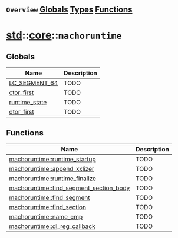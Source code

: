 ## `Overview` [Globals](./globals.md) [Types](./types.md) [Functions](./functions.md)
# [std](./../../std.md)::[core](./../core.md)::`machoruntime`
## Globals
|Name|Description|
|----|-----------|
|[LC_SEGMENT_64](#todo)|TODO|
|[ctor_first](#todo)|TODO|
|[runtime_state](#todo)|TODO|
|[dtor_first](#todo)|TODO|
## Functions
|Name|Description|
|----|-----------|
|[machoruntime::runtime_startup](#todo)|TODO|
|[machoruntime::append_xxlizer](#todo)|TODO|
|[machoruntime::runtime_finalize](#todo)|TODO|
|[machoruntime::find_segment_section_body](#todo)|TODO|
|[machoruntime::find_segment](#todo)|TODO|
|[machoruntime::find_section](#todo)|TODO|
|[machoruntime::name_cmp](#todo)|TODO|
|[machoruntime::dl_reg_callback](#todo)|TODO|
